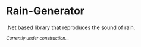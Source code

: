 Rain-Generator
==============

.Net based library that reproduces the sound of rain.

<sup><i>Currently under construction...</i></sup>
